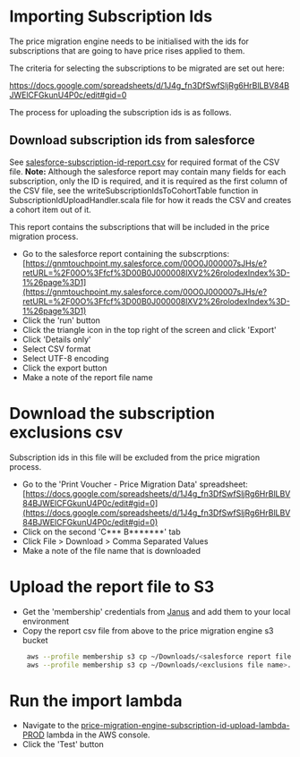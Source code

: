 # Importing Subscription Ids

The price migration engine needs to be initialised with the ids for subscriptions that are going to have price rises 
applied to them.

The criteria for selecting the subscriptions to be migrated are set out here:

https://docs.google.com/spreadsheets/d/1J4g_fn3DfSwfSljRg6HrBlLBV84BJWElCFGkunU4P0c/edit#gid=0

The process for uploading the subscription ids is as follows.

## Download subscription ids from salesforce

See [salesforce-subscription-id-report.csv](./lambda/src/test/resources/salesforce-subscription-id-report.csv) for required format of the CSV file.
**Note:** Although the salesforce report may contain many fields for each subscription, only the ID is required, and it is required as the first column of the CSV file, see the writeSubscriptionIdsToCohortTable function in SubscriptionIdUploadHandler.scala file for how it reads the CSV and creates a cohort item out of it.

This report contains the subscriptions that will be included in the price migration process.

- Go to the salesforce report containing the subscrptions:
  [https://gnmtouchpoint.my.salesforce.com/00O0J000007sJHs/e?retURL=%2F00O%3Ffcf%3D00B0J000008lXV2%26rolodexIndex%3D-1%26page%3D1](https://gnmtouchpoint.my.salesforce.com/00O0J000007sJHs/e?retURL=%2F00O%3Ffcf%3D00B0J000008lXV2%26rolodexIndex%3D-1%26page%3D1)
- Click the 'run' button
- Click the triangle icon in the top right of the screen and click 'Export'  
- Click 'Details only'
- Select CSV format
- Select UTF-8 encoding
- Click the export button
- Make a note of the report file name

# Download the subscription exclusions csv

Subscription ids in this file will be excluded from the price migration process.

- Go to the 'Print Voucher - Price Migration Data' spreadsheet:
  [https://docs.google.com/spreadsheets/d/1J4g_fn3DfSwfSljRg6HrBlLBV84BJWElCFGkunU4P0c/edit#gid=0](https://docs.google.com/spreadsheets/d/1J4g_fn3DfSwfSljRg6HrBlLBV84BJWElCFGkunU4P0c/edit#gid=0)
- Click on the second 'C*** B*******' tab
- Click File > Download > Comma Separated Values  
- Make a note of the file name that is downloaded

# Upload the report file to S3

- Get the 'membership' credentials from [Janus](https://janus.gutools.co.uk/) and add them to your local environment
- Copy the report csv file from above to the price migration engine s3 bucket
  ```bash
   aws --profile membership s3 cp ~/Downloads/<salesforce report file name>.csv s3://price-migration-engine-prod/salesforce-subscription-id-report.csv
   aws --profile membership s3 cp ~/Downloads/<exclusions file name>.csv s3://price-migration-engine-prod/excluded-subscription-ids.csv
  ``` 

# Run the import lambda

- Navigate to the [price-migration-engine-subscription-id-upload-lambda-PROD](https://eu-west-1.console.aws.amazon.com/lambda/home?region=eu-west-1#/functions/price-migration-engine-subscription-id-upload-lambda-PROD?tab=configuration)
lambda in the AWS console. 
- Click the 'Test' button

  